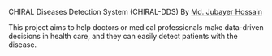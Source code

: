  CHIRAL Diseases Detection System (CHIRAL-DDS)
 By [Md. Jubayer Hossain](https://jhossain.netlify.app/)
 
This project aims to help doctors or medical professionals make data-driven decisions in health care, and they can easily detect patients with the disease. 